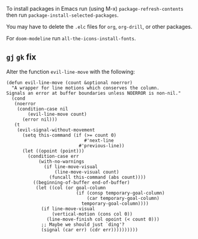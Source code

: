 To install packages in Emacs
run (using M-x) `package-refresh-contents`
then run        `package-install-selected-packages`.

You may have to delete the `.elc` files for `org`, `org-drill`, or other packages.

For `doom-modeline` run `all-the-icons-install-fonts`.

## `gj` `gk` fix

Alter the function `evil-line-move` with the following:
```
(defun evil-line-move (count &optional noerror)
  "A wrapper for line motions which conserves the column.
Signals an error at buffer boundaries unless NOERROR is non-nil."
  (cond
   (noerror
    (condition-case nil
        (evil-line-move count)
      (error nil)))
   (t
    (evil-signal-without-movement
      (setq this-command (if (>= count 0)
                             #'next-line
                           #'previous-line))
      (let ((opoint (point)))
        (condition-case err
            (with-no-warnings
              (if line-move-visual
                  (line-move-visual count)
                (funcall this-command (abs count))))
          ((beginning-of-buffer end-of-buffer)
           (let ((col (or goal-column
                          (if (consp temporary-goal-column)
                              (car temporary-goal-column)
                            temporary-goal-column))))
             (if line-move-visual
                 (vertical-motion (cons col 0))
               (line-move-finish col opoint (< count 0)))
             ;; Maybe we should just `ding'?
             (signal (car err) (cdr err))))))))))
```
